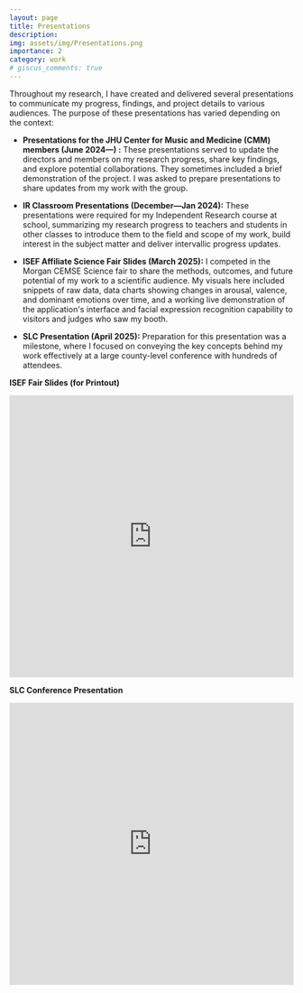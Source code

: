 ```yaml
---
layout: page
title: Presentations
description: 
img: assets/img/Presentations.png
importance: 2
category: work
# giscus_comments: true
---
```


Throughout my research, I have created and delivered several presentations to communicate my progress, findings, and project details to various audiences. The purpose of these presentations has varied depending on the context:

- **Presentations for the JHU Center for Music and Medicine (CMM) members (June 2024—) :** These presentations served to update the directors and members on my research progress, share key findings, and explore potential collaborations. They sometimes included a brief demonstration of the project. I was asked to prepare presentations to share updates from my work with the group.
- **IR Classroom Presentations (December—Jan 2024):** These presentations were required for my Independent Research course at school, summarizing my research progress to teachers and students in other classes to introduce them to the field and scope of my work, build interest in the subject matter and deliver intervallic progress updates.
- **ISEF Affiliate Science Fair Slides (March 2025):** I competed in the Morgan CEMSE Science fair to share the methods, outcomes, and future potential of my work to a scientific audience. My visuals here included snippets of raw data, data charts showing changes in arousal, valence, and dominant emotions over time, and a working live demonstration of the application's interface and facial expression recognition capability to visitors and judges who saw my booth.

- **SLC Presentation (April 2025):** Preparation for this presentation was a milestone, where I focused on conveying the key concepts behind my work effectively at a large county-level conference with hundreds of attendees. 


**ISEF Fair Slides (for Printout)**
<iframe src="https://advikmrai.github.io/ir-portfolio/assets/pdf/ISEFSlides.pdf" width="100%" height="500px" style="border:none;"></iframe>

<br>

**SLC Conference Presentation**
<iframe src="https://advikmrai.github.io/ir-portfolio/assets/pdf/SLCSlides.pdf" width="100%" height="500px" style="border:none;"></iframe>